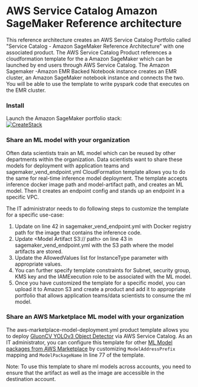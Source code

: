 # AWS Service Catalog Amazon SageMaker Reference architecture

This reference architecture creates an AWS Service Catalog Portfolio called 
 "Service Catalog - Amazon SageMaker Reference Architecture" with one associated product.
 The AWS Service Catalog Product references a cloudformation template for the
 a Amazon SageMaker which can be launched by end users through AWS Service Catalog.
 The Amazon Sagemaker -Amazon EMR Backed Notebook instance creates an EMR cluster, an Amazon SageMaker notebook instance and connects the two. You will be able to use the template to write pyspark code that executes on the EMR cluster.

### Install  
Launch the Amazon SageMaker portfolio stack:  
[![CreateStack](https://s3.amazonaws.com/cloudformation-examples/cloudformation-launch-stack.png)](https://console.aws.amazon.com/cloudformation/home?region=us-east-1#/stacks/new?stackName=SC-RA-Amazon-SageMaker-Portfolio&templateURL=https://aws-service-catalog-reference-architectures.s3.amazonaws.com/sagemaker/sc-portfolio-sagemaker.json)


### Share an ML model with your organization
Often data scientists train an ML model which can be reused by other departments within the organization. Data scientists want to share these models for deployment with application teams and sagemaker_vend_endpoint.yml CloudFormation template allows you to do the same for real-time inference model deployment. The template accepts inference docker image path and model-artifact path, and creates an ML model. Then it creates an endpoint config and stands up an endpoint in a specific VPC.  

The IT administrator needs to do following steps to customize the template for a specific use-case:
1. Update <Docker Image path> on line 42 in sagemaker_vend_endpoint.yml with Docker registry path for the image that contains the inference code.
1. Update <Model Artifact S3:// path> on line 43 in sagemaker_vend_endpoint.yml with the S3 path where the model artifacts are stored.
1. Update the AllowedValues list for InstanceType parameter with appropriate values.
1. You can further specify template constraints for Subnet, security group, KMS key and the IAMExecution role to be associated with the ML model.
1. Once you have customized the template for a specific model, you can upload it to Amazon S3 and create a product and add it to appropriate portfolio that allows application teams/data scientists to consume the ml model.

### Share an AWS Marketplace ML model with your organization
The aws-marketplace-model-deployment.yml product template allows you to deploy [GluonCV YOLOv3 Object Detector](https://aws.amazon.com/marketplace/pp/prodview-5jlvp43tsn3ny) via AWS Service Catalog. As an IT administrator, you can configure this template for other [ML Model packages from AWS Marketplace](https://aws.amazon.com/marketplace/search/results?page=1&filters=FulfillmentOptionType%2CSageMaker::ResourceType&FulfillmentOptionType=SageMaker&SageMaker::ResourceType=ModelPackage) by customizing `ModelAddressPrefix` mapping and `ModelPackageName` in line 77 of the template.



Note: To use this template to share ml models across accounts, you  need to ensure that the artifact as well as the image are accessible in the destination account.